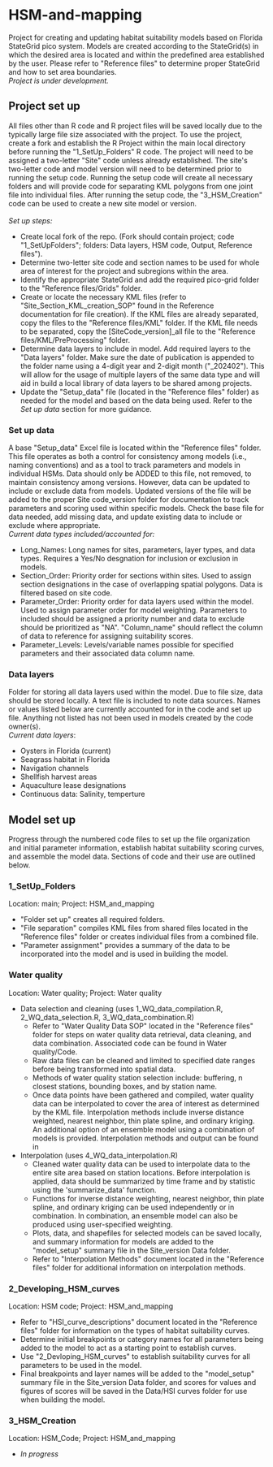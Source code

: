 # HSM-and-mapping
Project for creating and updating habitat suitability models based on Florida StateGrid pico system. Models are created according to the StateGrid(s) in which the desired area is located and within the predefined area established by the user. Please refer to "Reference files" to determine proper StateGrid and how to set area boundaries. 
<br> *Project is under development.*
<br>
## Project set up
All files other than R code and R project files will be saved locally due to the typically large file size associated with the project. To use the project, create a fork and establish the R Project within the main local directory before running the "1_SetUp_Folders" R code. The project will need to be assigned a two-letter "Site" code unless already established. The site's two-letter code and model version will need to be determined prior to running the setup code. Running the setup code will create all necessary folders and will provide code for separating KML polygons from one joint file into individual files. After running the setup code, the "3_HSM_Creation" code can be used to create a new site model or version. <br> <br>
*Set up steps:*
- Create local fork of the repo. (Fork should contain project; code "1_SetUpFolders"; folders: Data layers, HSM code, Output, Reference files").
- Determine two-letter site code and section names to be used for whole area of interest for the project and subregions within the area.
- Identify the appropriate StateGrid and add the required pico-grid folder to the "Reference files/Grids" folder.
- Create or locate the necessary KML files (refer to "Site_Section_KML_creation_SOP" found in the Reference documentation for file creation). If the KML files are already separated, copy the files to the "Reference files/KML" folder. If the KML file needs to be separated, copy the [SiteCode_version]_all file to the "Reference files/KML/PreProcessing" folder.
- Determine data layers to include in model. Add required layers to the "Data layers" folder. Make sure the date of publication is appended to the folder name using a 4-digit year and 2-digit month ("_202402"). This will allow for the usage of multiple layers of the same data type and will aid in build a local library of data layers to be shared among projects.
- Update the "Setup_data" file (located in the "Reference files" folder) as needed for the model and based on the data being used. Refer to the *Set up data* section for more guidance.

### Set up data
A base "Setup_data" Excel file is located within the "Reference files" folder. This file operates as both a control for consistency among models (i.e., naming conventions) and as a tool to track parameters and models in individual HSMs. Data should only be ADDED to this file, not removed, to maintain consistency among versions. However, data can be updated to include or exclude data from models. Updated versions of the file will be added to the proper Site code_version folder for documentation to track parameters and scoring used within specific models. Check the base file for data needed, add missing data, and update existing data to include or exclude where appropriate. <br>
*Current data types included/accounted for:*
- Long_Names: Long names for sites, parameters, layer types, and data types. Requires a Yes/No desgnation for inclusion or exclusion in models.
- Section_Order: Priority order for sections within sites. Used to assign section designations in the case of overlapping spatial polygons. Data is filtered based on site code.
- Parameter_Order: Priority order for data layers used within the model. Used to assign parameter order for model weighting. Parameters to included should be assigned a priority number and data to exclude should be prioritized as "NA". "Column_name" should reflect the column of data to reference for assigning suitability scores.
- Parameter_Levels: Levels/variable names possible for specified parameters and their associated data column name.  

### Data layers
Folder for storing all data layers used within the model. Due to file size, data should be stored locally. A text file is included to note data sources. Names or values listed below are currently accounted for in the code and set up file. Anything not listed has not been used in models created by the code owner(s). <br>
*Current data layers*: <br>
- Oysters in Florida (current)
- Seagrass habitat in Florida
- Navigation channels
- Shellfish harvest areas 
- Aquaculture lease designations
- Continuous data: Salinity, temperture

## Model set up
Progress through the numbered code files to set up the file organization and initial parameter information, establish habitat suitability scoring curves, and assemble the model data. Sections of code and their use are outlined below.
### 1_SetUp_Folders
Location: main; Project: HSM_and_mapping
- "Folder set up" creates all required folders.
- "File separation" compiles KML files from shared files located in the "Reference files" folder or creates individual files from a combined file.
- "Parameter assignment" provides a summary of the data to be incorporated into the model and is used in building the model.

### Water quality 
Location: Water quality; Project: Water quality
- Data selection and cleaning (uses 1_WQ_data_compilation.R, 2_WQ_data_selection.R, 3_WQ_data_combination.R)
  * Refer to "Water Quality Data SOP" located in the "Reference files" folder for steps on water quality data retrieval, data cleaning, and data combination. Associated code can be found in Water quality/Code.
  * Raw data files can be cleaned and limited to specified date ranges before being transformed into spatial data. 
  * Methods of water quality station selection include: buffering, n closest stations, bounding boxes, and by station name.
  * Once data points have been gathered and compiled, water quality data can be interpolated to cover the area of interest as determined by the KML file. Interpolation methods include inverse distance weighted, nearest neighbor, thin plate spline, and ordinary kriging. An additional option of an ensemble model using a combination of models is provided. Interpolation methods and output can be found in 
- Interpolation (uses 4_WQ_data_interpolation.R)
  * Cleaned water quality data can be used to interpolate data to the entire site area based on station locations. Before interpolation is applied, data should be summarized by time frame and by statistic using the 'summarize_data' function.
  * Functions for inverse distance weighting, nearest neighbor, thin plate spline, and ordinary kriging can be used independently or in combination. In combination, an ensemble model can also be produced using user-specified weighting. 
  * Plots, data, and shapefiles for selected models can be saved locally, and summary information for models are added to the "model_setup" summary file in the Site_version Data folder.
  * Refer to "Interpolation Methods" document located in the "Reference files" folder for additional information on interpolation methods.  

### 2_Developing_HSM_curves
Location: HSM code; Project: HSM_and_mapping
- Refer to "HSI_curve_descriptions" document located in the "Reference files" folder for information on the types of habitat suitability curves.
- Determine initial breakpoints or category names for all parameters being added to the model to act as a starting point to establish curves.
- Use "2_Devloping_HSM_curves" to establish suitability curves for all parameters to be used in the model.
- Final breakpoints and layer names will be added to the "model_setup" summary file in the Site_version Data folder, and scores for values and figures of scores will be saved in the Data/HSI curves folder for use when building the model. 

### 3_HSM_Creation  
Location: HSM_Code; Project: HSM_and_mapping
- *In progress*
